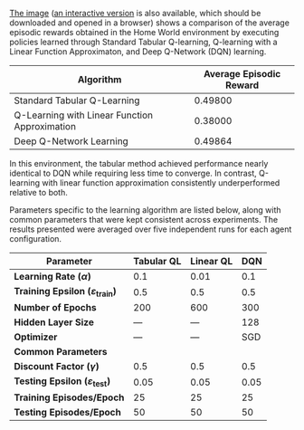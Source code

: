 [The image](rewards_by_agent_comparison.png) ([an interactive version](interactive_plot.html) is also available, which should be downloaded and opened in a browser) shows a comparison of the average episodic rewards obtained in the Home World environment by executing policies learned through Standard Tabular Q-learning, Q-learning with a Linear Function Approximaton, and Deep Q-Network (DQN) learning.


| Algorithm                                  | Average Episodic Reward |
|-------------------------------------------|--------------------------|
| Standard Tabular Q-Learning               | $0.49800$                   |
| Q-Learning with Linear Function Approximation | $0.38000$              |
| Deep Q-Network Learning                   | $0.49864$                 |

In this environment, the tabular method achieved performance nearly identical to DQN while requiring less time to converge. In contrast, Q-learning with linear function approximation consistently underperformed relative to both.

Parameters specific to the learning algorithm are listed below, along with common parameters that were kept consistent across experiments. The results presented were averaged over five independent runs for each agent configuration.

| Parameter                   | Tabular QL      | Linear QL           | DQN              |
|----------------------------|------------------|----------------------|------------------|
| **Learning Rate ($\alpha$)**      | $0.1$      | $0.01$                 | $0.1$      |
| **Training Epsilon ($\varepsilon_{\text{train}}$)** | $0.5$              | $0.5$                  | $0.5$              |
| **Number of Epochs**       | $200$              | $600$                  | $300$              |
| **Hidden Layer Size**      | —              | —                  | $128$              |
| **Optimizer**              | —              | —                  | $\mathrm{SGD}$              |
| **Common Parameters**      |                  |                      |                  |
| **Discount Factor ($\gamma$)**    | $0.5$              | $0.5$                  | $0.5$              |
| **Testing Epsilon ($\varepsilon_{\text{test}}$)**  | $0.05$             | $0.05$                 | $0.05$             |
| **Training Episodes/Epoch**| $25$               | $25$                   | $25$               |
| **Testing Episodes/Epoch** | $50$               | $50$                   | $50$               |
